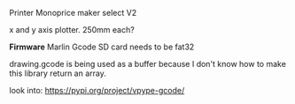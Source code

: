 Printer Monoprice maker select V2

x and y axis plotter. 250mm each?

**Firmware**
Marlin Gcode
SD card needs to be fat32

drawing.gcode is being used as a buffer because I don't know how to make this library return an array.

look into: https://pypi.org/project/vpype-gcode/